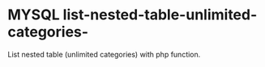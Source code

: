 # MYSQL list-nested-table-unlimited-categories-
List nested table (unlimited categories) with php function.
